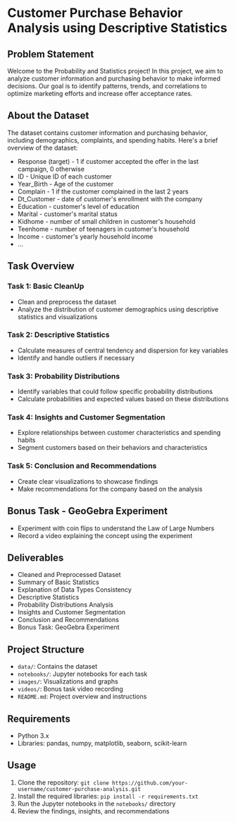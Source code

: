 # Customer Purchase Behavior Analysis using Descriptive Statistics

## Problem Statement

Welcome to the Probability and Statistics project! In this project, we aim to analyze customer information and purchasing behavior to make informed decisions. Our goal is to identify patterns, trends, and correlations to optimize marketing efforts and increase offer acceptance rates.

## About the Dataset

The dataset contains customer information and purchasing behavior, including demographics, complaints, and spending habits. Here's a brief overview of the dataset:

- Response (target) - 1 if customer accepted the offer in the last campaign, 0 otherwise
- ID - Unique ID of each customer
- Year_Birth - Age of the customer
- Complain - 1 if the customer complained in the last 2 years
- Dt_Customer - date of customer's enrollment with the company
- Education - customer's level of education
- Marital - customer's marital status
- Kidhome - number of small children in customer's household
- Teenhome - number of teenagers in customer's household
- Income - customer's yearly household income
- ...

## Task Overview

### Task 1: Basic CleanUp

- Clean and preprocess the dataset
- Analyze the distribution of customer demographics using descriptive statistics and visualizations

### Task 2: Descriptive Statistics

- Calculate measures of central tendency and dispersion for key variables
- Identify and handle outliers if necessary

### Task 3: Probability Distributions

- Identify variables that could follow specific probability distributions
- Calculate probabilities and expected values based on these distributions

### Task 4: Insights and Customer Segmentation

- Explore relationships between customer characteristics and spending habits
- Segment customers based on their behaviors and characteristics

### Task 5: Conclusion and Recommendations

- Create clear visualizations to showcase findings
- Make recommendations for the company based on the analysis

## Bonus Task - GeoGebra Experiment

- Experiment with coin flips to understand the Law of Large Numbers
- Record a video explaining the concept using the experiment

## Deliverables

- Cleaned and Preprocessed Dataset
- Summary of Basic Statistics
- Explanation of Data Types Consistency
- Descriptive Statistics
- Probability Distributions Analysis
- Insights and Customer Segmentation
- Conclusion and Recommendations
- Bonus Task: GeoGebra Experiment

## Project Structure

- `data/`: Contains the dataset
- `notebooks/`: Jupyter notebooks for each task
- `images/`: Visualizations and graphs
- `videos/`: Bonus task video recording
- `README.md`: Project overview and instructions

## Requirements

- Python 3.x
- Libraries: pandas, numpy, matplotlib, seaborn, scikit-learn

## Usage

1. Clone the repository: `git clone https://github.com/your-username/customer-purchase-analysis.git`
2. Install the required libraries: `pip install -r requirements.txt`
3. Run the Jupyter notebooks in the `notebooks/` directory
4. Review the findings, insights, and recommendations


